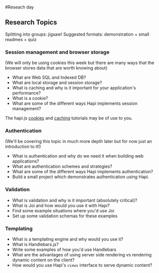 #Reseach day

## Research Topics

Splitting into groups: jigsaw!
Suggested formats: demonstration + small readmes + quiz

### Session management and browser storage
(We will only be using cookies this week but there are many ways that the browser stores data that are worth knowing about)

+ What are Web SQL and Indexed DB?
+ What are local storage and session storage?
+ What is caching and why is it important for your application's performance?
+ What is a cookie?
+ What are some of the different ways Hapi implements session management?

The hapi.js [cookies](http://hapijs.com/tutorials/cookies?lang=en_US) and [caching](http://hapijs.com/tutorials/caching?lang=en_US) tutorials may be of use to you.

### Authentication
(We'll be covering this topic in much more depth later but for now just an introduction to it!)

+ What is authentication and why do we need it when building web applications?
+ What are authentication schemes and strategies?
+ What are some of the different ways Hapi implements authentication? 
+ Build a small project which demonstrates authentication using Hapi.

### Validation

+ What is validation and why is it important (absolutely critical)?
+ What is Joi and how would you use it with Hapi?
+ Find some example situations where you'd use Joi
+ Set up some validation schemas for these examples

### Templating

+ What is a templating engine and why would you use it?
+ What is Handlebars.js?
+ Write some examples of how you'd use Handlebars
+ What are the advantages of using server side rendering vs rendering dynamic content on the client?
+ How would you use Hapi's `views` interface to serve dynamic content?

